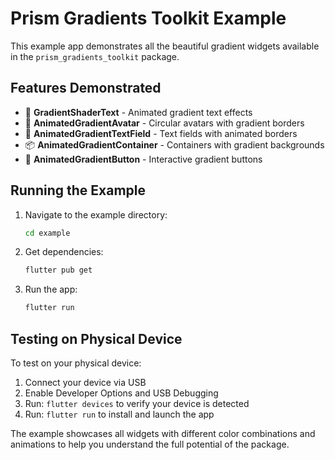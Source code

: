 # Prism Gradients Toolkit Example

This example app demonstrates all the beautiful gradient widgets available in the `prism_gradients_toolkit` package.

## Features Demonstrated

- 🎨 **GradientShaderText** - Animated gradient text effects
- 👤 **AnimatedGradientAvatar** - Circular avatars with gradient borders
- 📝 **AnimatedGradientTextField** - Text fields with animated borders
- 📦 **AnimatedGradientContainer** - Containers with gradient backgrounds
- 🔘 **AnimatedGradientButton** - Interactive gradient buttons

## Running the Example

1. Navigate to the example directory:
   ```bash
   cd example
   ```

2. Get dependencies:
   ```bash
   flutter pub get
   ```

3. Run the app:
   ```bash
   flutter run
   ```

## Testing on Physical Device

To test on your physical device:

1. Connect your device via USB
2. Enable Developer Options and USB Debugging
3. Run: `flutter devices` to verify your device is detected
4. Run: `flutter run` to install and launch the app

The example showcases all widgets with different color combinations and animations to help you understand the full potential of the package.